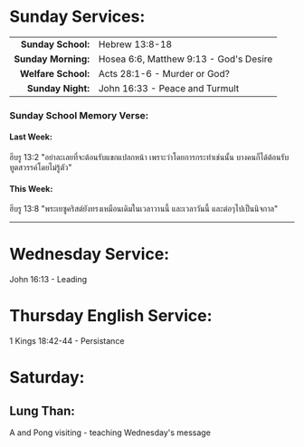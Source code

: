 # Sunday Services:

| | |
| --:|:-- |
| **Sunday School:**  | Hebrew 13:8-18
| **Sunday Morning:** |	Hosea 6:6, Matthew 9:13 - God's Desire
| **Welfare School:** |	Acts 28:1-6 - Murder or God?
| **Sunday Night:**   | John 16:33 - Peace and Turmult

### Sunday School Memory Verse:
#### Last Week: 
ฮีบรู 13:2 "อย่าละเลยที่จะต้อนรับแขกแปลกหน้า เพราะว่าโดยการกระทำเช่นนั้น บางคนก็ได้ต้อนรับทูตสวรรค์โดยไม่รู้ตัว"

#### This Week:
ฮีบรู 13:8 "พระเยซูคริสต์ยังทรงเหมือนเดิมในเวลาวานนี้ และเวลาวันนี้ และต่อๆไปเป็นนิจกาล"

---
# Wednesday Service:
John 16:13 - Leading

# Thursday English Service:
1 Kings 18:42-44 - Persistance

# Saturday:

## Lung Than:
A and Pong visiting - teaching Wednesday's message